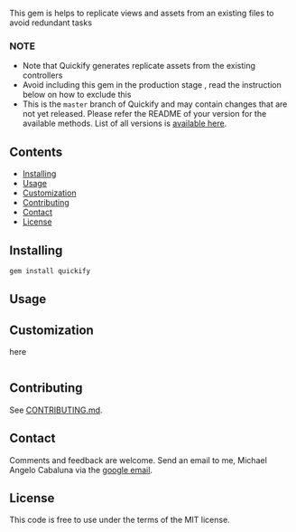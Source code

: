 
This gem is helps to replicate views and assets from an existing files to avoid redundant tasks

### NOTE
* Note that Quickify generates replicate assets from the existing controllers
* Avoid including this gem in the production stage , read the instruction below on how to exclude this
* This is the `master` branch of Quickify and may contain changes that are not yet released.
  Please refer the README of your version for the available methods.
  List of all versions is [available here](https://github.com/kel101/quickify/releases).

Contents
--------

- [Installing](#installing)
- [Usage](#usage)
- [Customization](#customization)
- [Contributing](#contributing)
- [Contact](#contact)
- [License](#license)

## Installing

```bash
gem install quickify
```

## Usage

## Customization

  here
```yaml


```

## Contributing

See [CONTRIBUTING.md](https://github.com/stympy/faker/blob/master/CONTRIBUTING.md).

## Contact

Comments and feedback are welcome. Send an email to me, Michael Angelo Cabaluna via the [google email](http://).

## License

This code is free to use under the terms of the MIT license.